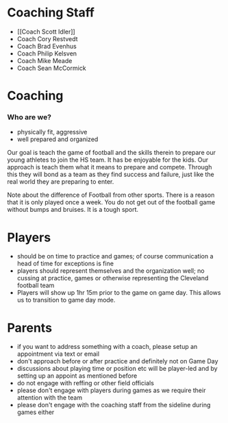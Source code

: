 # Coaching Staff

- [[Coach Scott Idler]]
- Coach Cory Restvedt
- Coach Brad Evenhus
- Coach Philip Kelsven
- Coach Mike Meade
- Coach Sean McCormick

# Coaching 

### Who are we?
- physically fit, aggressive
- well prepared and organized

Our goal is teach the game of football and the skills therein to prepare our young athletes to join the HS team. It has be enjoyable for the kids. Our approach is teach them what it means to prepare and compete. Through this they will bond as a team as they find success and failure, just like the real world they are preparing to enter.

Note about the difference of Football from other sports. There is a reason that it is only played once a week. You do not get out of the football game without bumps and bruises. It is a tough sport.

# Players
- should be on time to practice and games; of course communication a head of time for exceptions is fine
- players should represent themselves and the organization well; no cussing at practice, games or otherwise representing the Cleveland football team
- Players will show up 1hr 15m prior to the game on game day. This allows us to transition to game day mode.

# Parents
- if you want to address something with a coach, please setup an appointment via text or email
- don't approach before or after practice and definitely not on Game Day
- discussions about playing time or position etc will be player-led and by setting up an appoint as mentioned before
- do not engage with reffing or other field officials
- please don't engage with players during games as we require their attention with the team
- please don't engage with the coaching staff from the sideline during games either